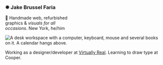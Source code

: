 ### ✹ Jake Brussel Faria

🌱
Handmade web, refurbished\
graphics & *visuals for all\
occasions*. New York, he/him

![A desk workspace with a computer, keyboard, mouse and several books on it. A calendar hangs above.](https://jakebf.com/assets/Workspace.jpg 'My workspace')

Working as a designer/developer at [Virtually Real](https://www.virtuallyreal.nyc/). Learning to draw type at Cooper.
 
